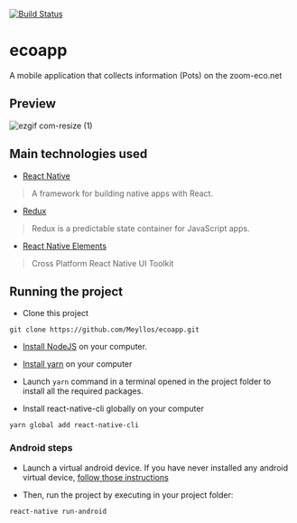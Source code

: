 [![Build Status](https://travis-ci.org/Meyllos/ecoapp.svg?branch=develop)](https://travis-ci.org/Meyllos/ecoapp)

# ecoapp

A mobile application that collects information (Pots) on the zoom-eco.net

## Preview

![ezgif com-resize (1)](https://user-images.githubusercontent.com/44000547/67639533-65cd2880-f8f9-11e9-9948-4b42a6faca8c.gif)

## Main technologies used

- [React Native](https://github.com/facebook/react-native)

> A framework for building native apps with React.

- [Redux](http://redux.js.org/)

> Redux is a predictable state container for JavaScript apps.

- [React Native Elements](https://github.com/react-native-community/react-native-elements)

> Cross Platform React Native UI Toolkit

## Running the project

- Clone this project

```
git clone https://github.com/Meyllos/ecoapp.git
```

- [Install NodeJS](https://nodejs.org/en/) on your computer.

- [Install yarn](https://yarnpkg.com/en/docs/install) on your computer

- Launch `yarn` command in a terminal opened in the project folder to install all the required packages.

- Install react-native-cli globally on your computer

```
yarn global add react-native-cli
```

### Android steps

- Launch a virtual android device. If you have never installed any android virtual device, [follow those instructions](https://developer.android.com/studio/run/managing-avds.html#createavd)

- Then, run the project by executing in your project folder:

```
react-native run-android
```

